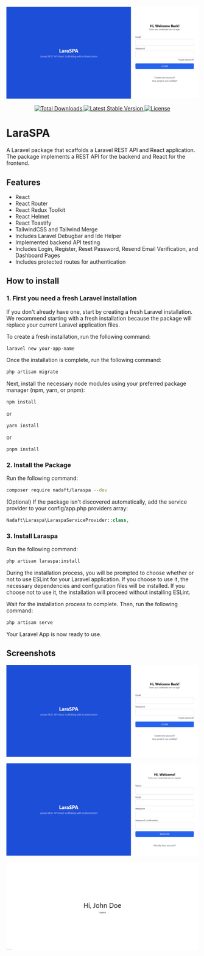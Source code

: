 <p align="center"><img src="/assets/login.png" alt="Login Page"></p>

<p align="center">
    <a href="https://packagist.org/packages/nadaft/laraspa">
        <img src="https://img.shields.io/packagist/dt/nadaft/laraspa" alt="Total Downloads">
    </a>
    <a href="https://packagist.org/packages/nadaft/laraspa">
        <img src="https://img.shields.io/packagist/v/nadaft/laraspa" alt="Latest Stable Version">
    </a>
    <a href="https://packagist.org/packages/nadaft/laraspa">
        <img src="https://img.shields.io/packagist/l/nadaft/laraspa" alt="License">
    </a>
</p>

# LaraSPA

A Laravel package that scaffolds a Laravel REST API and React application. The package implements a REST API for the backend and React for the frontend.

## Features

- React
- React Router
- React Redux Toolkit
- React Helmet
- React Toastify
- TailwindCSS and Tailwind Merge
- Includes Laravel Debugbar and Ide Helper
- Implemented backend API testing
- Includes Login, Register, Reset Password, Resend Email Verification, and Dashboard Pages
- Includes protected routes for authentication

## How to install

### 1. First you need a fresh Laravel installation

If you don't already have one, start by creating a fresh Laravel installation. We recommend starting with a fresh installation because the package will replace your current Laravel application files.

To create a fresh installation, run the following command:

```bash
laravel new your-app-name
```

Once the installation is complete, run the following command:

```bash
php artisan migrate
```

Next, install the necessary node modules using your preferred package manager (npm, yarn, or pnpm):

```bash
npm install
```

or

```bash
yarn install
```

or

```bash
pnpm install
```

### 2. Install the Package

Run the following command:

```bash
composer require nadaft/laraspa --dev
```

(Optional) If the package isn't discovered automatically, add the service provider to your config/app.php providers array:

```php
Nadaft\Laraspa\LaraspaServiceProvider::class,
```

### 3. Install Laraspa

Run the following command:

```bash
php artisan laraspa:install
```

During the installation process, you will be prompted to choose whether or not to use ESLint for your Laravel application. If you choose to use it, the necessary dependencies and configuration files will be installed. If you choose not to use it, the installation will proceed without installing ESLint.

Wait for the installation process to complete. Then, run the following command:

```bash
php artisan serve
```

Your Laravel App is now ready to use.

## Screenshots

![Login Page](https://raw.githubusercontent.com/nadaft/laraspa/master/assets/login.png)

![Register Page](https://raw.githubusercontent.com/nadaft/laraspa/master/assets/register.png)

![Dashboard Page](https://raw.githubusercontent.com/nadaft/laraspa/master/assets/dashboard.png)
